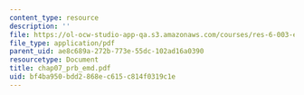 ```yaml
---
content_type: resource
description: ''
file: https://ol-ocw-studio-app-qa.s3.amazonaws.com/courses/res-6-003-electromechanical-dynamics-spring-2009/bf4ba950bdd2868ec615c814f0319c1e_chap07_prb_emd.pdf
file_type: application/pdf
parent_uid: ae8c689a-272b-773e-55dc-102ad16a0390
resourcetype: Document
title: chap07_prb_emd.pdf
uid: bf4ba950-bdd2-868e-c615-c814f0319c1e
---
```

